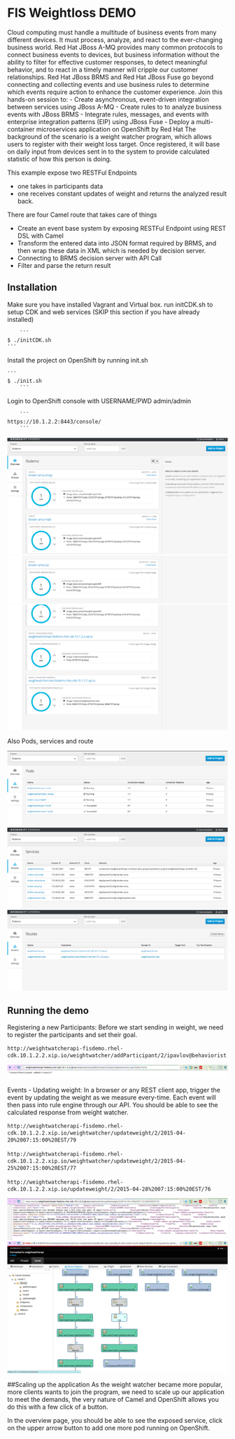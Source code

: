 FIS Weightloss DEMO
======================================

Cloud computing must handle a multitude of business events from many different devices. It must process, analyze, and react to the ever-changing business world. Red Hat JBoss A-MQ provides many common protocols to connect business events to devices, but business information without the ability to filter for effective customer responses, to detect meaningful behavior, and to react in a timely manner will cripple our customer relationships. Red Hat JBoss BRMS and Red Hat JBoss Fuse go beyond connecting and collecting events and use business rules to determine which events require action to enhance the customer experience. Join this hands-on session to: - Create asynchronous, event-driven integration between services using JBoss A-MQ - Create rules to to analyze business events with JBoss BRMS - Integrate rules, messages, and events with enterprise integration patterns (EIP) using JBoss Fuse - Deploy a multi-container microservices application on OpenShift by Red Hat
The background of the scenario is a weight watcher program, which allows users to register with their weight loss target. Once registered, it will base on daily input from devices sent in to the system to provide calculated statistic of how this person is doing. 

This example expose two RESTFul Endpoints
- one takes in participants data
- one receives constant updates of weight and returns the analyzed result back. 

There are four Camel route that takes care of things
- Create an event base system by exposing RESTFul Endpoint using REST DSL with Camel 
- Transform the entered data into JSON format required by BRMS, and then wrap these data in XML which is needed by decision server. 
- Connecting to BRMS decision server with API Call 
- Filter and parse the return result 



Installation
----------------------------------
Make sure you have installed Vagrant and Virtual box. run initCDK.sh to setup CDK and web services (SKIP this section if you have already installed)

		```
    $ ./initCDK.sh
    ```

Install the project on OpenShift by running init.sh
                                                                      
    ```
    $ ./init.sh
		```
		
Login to OpenShift console with USERNAME/PWD admin/admin             

		```
    https://10.1.2.2:8443/console/                                    
		```
![Overview Broker](doc/01-overview-broker.png)
![Overview TCP Broker](doc/02-overview-tcpbroker.png)
![Overview FUSE BRMS](doc/03-overview-apirule.png)

Also Pods, services and route

![Overview Broker](doc/04-pods.png)
![Overview TCP Broker](doc/06-services.png)
![Overview FUSE BRMS](doc/07-routes.png)
 
Running the demo
----------------------------------

Registering a new Participants:
Before we start sending in weight, we need to register the participants and set their goal. 

```
http://weightwatcherapi-fisdemo.rhel-cdk.10.1.2.2.xip.io/weightwatcher/addParticipant/2/ipavlov@behaviorist.org/75/84/70/78
```
![Add Participant](doc/08-addparticipant.png)

Events - Updating weight:
In a browser or any REST client app, trigger the event by updating the weight as we measure every-time. Each event will then pass into rule engine through our API. You should be able to see the calculated response from weight watcher. 

```
http://weightwatcherapi-fisdemo.rhel-cdk.10.1.2.2.xip.io/weightwatcher/updateweight/2/2015-04-20%2007:15:00%20EST/79

http://weightwatcherapi-fisdemo.rhel-cdk.10.1.2.2.xip.io/weightwatcher/updateweight/2/2015-04-25%2007:15:00%20EST/77

http://weightwatcherapi-fisdemo.rhel-cdk.10.1.2.2.xip.io/updateweight/2/2015-04-28%2007:15:00%20EST/76
```
![Update weight](doc/09-updateweight.png)
![Camel status](doc/10-status.png)

##Scaling up the application
As the weight watcher became more popular, more clients wants to join the program, we need to  scale up our application to meet the demands, the very nature of Camel and OpenShift allows you do this with a few click of a button. 

In the overview page, you should be able to see the exposed service, click on the upper arrow button to add one more pod running on OpenShift. 